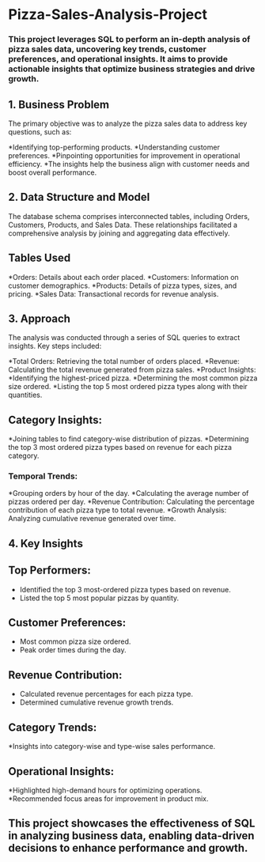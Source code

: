 # Pizza-Sales-Analysis-Project

### This project leverages SQL to perform an in-depth analysis of pizza sales data, uncovering key trends, customer preferences, and operational insights. It aims to provide actionable insights that optimize business strategies and drive growth.

## **1. Business Problem**
The primary objective was to analyze the pizza sales data to address key questions, such as:

 *Identifying top-performing products.
 *Understanding customer preferences.
 *Pinpointing opportunities for improvement in operational efficiency.
 *The insights help the business align with customer needs and boost overall performance.

## **2. Data Structure and Model**
The database schema comprises interconnected tables, including Orders, Customers, Products, and Sales Data. These relationships facilitated a comprehensive analysis by joining and aggregating data effectively.

## Tables Used
 *Orders: Details about each order placed.
 *Customers: Information on customer demographics.
 *Products: Details of pizza types, sizes, and pricing.
 *Sales Data: Transactional records for revenue analysis.

 
## **3. Approach**
The analysis was conducted through a series of SQL queries to extract insights. Key steps included:

 *Total Orders: Retrieving the total number of orders placed.
 *Revenue: Calculating the total revenue generated from pizza sales.
 *Product Insights:
 *Identifying the highest-priced pizza.
 *Determining the most common pizza size ordered.
 *Listing the top 5 most ordered pizza types along with their quantities.

 
## **Category Insights:**
 *Joining tables to find category-wise distribution of pizzas.
 *Determining the top 3 most ordered pizza types based on revenue for each pizza category.

 
### **Temporal Trends:**
 *Grouping orders by hour of the day.
 *Calculating the average number of pizzas ordered per day.
 *Revenue Contribution: Calculating the percentage contribution of each pizza type to total revenue.
 *Growth Analysis: Analyzing cumulative revenue generated over time.

 
## **4. Key Insights**
## Top Performers:

 * Identified the top 3 most-ordered pizza types based on revenue.
 * Listed the top 5 most popular pizzas by quantity.

## Customer Preferences:
 * Most common pizza size ordered.
 * Peak order times during the day.

## Revenue Contribution:
 * Calculated revenue percentages for each pizza type.
 * Determined cumulative revenue growth trends.

   
## **Category Trends:**
 *Insights into category-wise and type-wise sales performance.
 
## Operational Insights:
 *Highlighted high-demand hours for optimizing operations.
 *Recommended focus areas for improvement in product mix.

 
## This project showcases the effectiveness of SQL in analyzing business data, enabling data-driven decisions to enhance performance and growth.
